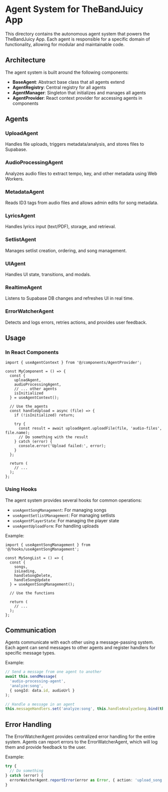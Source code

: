 # Agent System for TheBandJuicy App

This directory contains the autonomous agent system that powers the TheBandJuicy App. Each agent is responsible for a specific domain of functionality, allowing for modular and maintainable code.

## Architecture

The agent system is built around the following components:

- **BaseAgent**: Abstract base class that all agents extend
- **AgentRegistry**: Central registry for all agents
- **AgentManager**: Singleton that initializes and manages all agents
- **AgentProvider**: React context provider for accessing agents in components

## Agents

### UploadAgent
Handles file uploads, triggers metadata/analysis, and stores files to Supabase.

### AudioProcessingAgent
Analyzes audio files to extract tempo, key, and other metadata using Web Workers.

### MetadataAgent
Reads ID3 tags from audio files and allows admin edits for song metadata.

### LyricsAgent
Handles lyrics input (text/PDF), storage, and retrieval.

### SetlistAgent
Manages setlist creation, ordering, and song management.

### UIAgent
Handles UI state, transitions, and modals.

### RealtimeAgent
Listens to Supabase DB changes and refreshes UI in real time.

### ErrorWatcherAgent
Detects and logs errors, retries actions, and provides user feedback.

## Usage

### In React Components

```tsx
import { useAgentContext } from '@/components/AgentProvider';

const MyComponent = () => {
  const { 
    uploadAgent, 
    audioProcessingAgent,
    // ... other agents
    isInitialized 
  } = useAgentContext();
  
  // Use the agents
  const handleUpload = async (file) => {
    if (!isInitialized) return;
    
    try {
      const result = await uploadAgent.uploadFile(file, 'audio-files', file.name);
      // Do something with the result
    } catch (error) {
      console.error('Upload failed:', error);
    }
  };
  
  return (
    // ...
  );
};
```

### Using Hooks

The agent system provides several hooks for common operations:

- `useAgentSongManagement`: For managing songs
- `useAgentSetlistManagement`: For managing setlists
- `useAgentPlayerState`: For managing the player state
- `useAgentUploadForm`: For handling uploads

Example:

```tsx
import { useAgentSongManagement } from '@/hooks/useAgentSongManagement';

const MySongList = () => {
  const {
    songs,
    isLoading,
    handleSongDelete,
    handleSongUpdate
  } = useAgentSongManagement();
  
  // Use the functions
  
  return (
    // ...
  );
};
```

## Communication

Agents communicate with each other using a message-passing system. Each agent can send messages to other agents and register handlers for specific message types.

Example:

```typescript
// Send a message from one agent to another
await this.sendMessage(
  'audio-processing-agent',
  'analyze:song',
  { songId: data.id, audioUrl }
);

// Handle a message in an agent
this.messageHandlers.set('analyze:song', this.handleAnalyzeSong.bind(this));
```

## Error Handling

The ErrorWatcherAgent provides centralized error handling for the entire system. Agents can report errors to the ErrorWatcherAgent, which will log them and provide feedback to the user.

Example:

```typescript
try {
  // Do something
} catch (error) {
  errorWatcherAgent.reportError(error as Error, { action: 'upload_song', song: newSong });
}
```